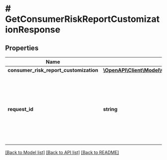 # # GetConsumerRiskReportCustomizationResponse

## Properties

Name | Type | Description | Notes
------------ | ------------- | ------------- | -------------
**consumer_risk_report_customization** | [**\OpenAPI\Client\Model\ConsumerRiskReportCustomization**](ConsumerRiskReportCustomization.md) |  |
**request_id** | **string** | An identifier that is exclusive to the request and can serve as a means for investigating and resolving issues. |

[[Back to Model list]](../../README.md#models) [[Back to API list]](../../README.md#endpoints) [[Back to README]](../../README.md)
